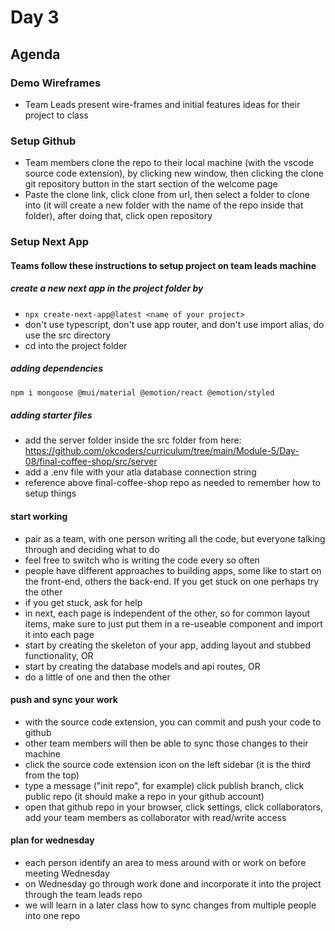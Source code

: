 # Day 3

## Agenda

### Demo Wireframes

- Team Leads present wire-frames and initial features ideas for their project to class

### Setup Github

- Team members clone the repo to their local machine (with the vscode source code extension), by clicking new window, then clicking the clone git repository button in the start section of the welcome page
- Paste the clone link, click clone from url, then select a folder to clone into (it will create a new folder with the name of the repo inside that folder), after doing that, click open repository

### Setup Next App

#### Teams follow these instructions to setup project on team leads machine

##### create a new next app in the project folder by

- `npx create-next-app@latest <name of your project>`
- don't use typescript, don't use app router, and don't use import alias, do use the src directory
- cd into the project folder

##### adding dependencies

```sh
npm i mongoose @mui/material @emotion/react @emotion/styled
```

##### adding starter files

- add the server folder inside the src folder from here: https://github.com/okcoders/curriculum/tree/main/Module-5/Day-08/final-coffee-shop/src/server
- add a .env file with your atla database connection string
- reference above final-coffee-shop repo as needed to remember how to setup things

#### start working

- pair as a team, with one person writing all the code, but everyone talking through and deciding what to do
- feel free to switch who is writing the code every so often
- people have different approaches to building apps, some like to start on the front-end, others the back-end. If you get stuck on one perhaps try the other
- if you get stuck, ask for help
- in next, each page is independent of the other, so for common layout items, make sure to just put them in a re-useable component and import it into each page
- start by creating the skeleton of your app, adding layout and stubbed functionality, OR
- start by creating the database models and api routes, OR
- do a little of one and then the other

#### push and sync your work

- with the source code extension, you can commit and push your code to github
- other team members will then be able to sync those changes to their machine
- click the source code extension icon on the left sidebar (it is the third from the top)
- type a message ("init repo", for example) click publish branch, click public repo (it should make a repo in your github account)
- open that github repo in your browser, click settings, click collaborators, add your team members as collaborator with read/write access

#### plan for wednesday

- each person identify an area to mess around with or work on before meeting Wednesday
- on Wednesday go through work done and incorporate it into the project through the team leads repo
- we will learn in a later class how to sync changes from multiple people into one repo
